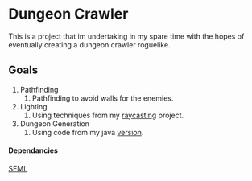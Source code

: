 # Dungeon Crawler
This is a project that im undertaking in my spare time with the hopes of eventually creating a dungeon crawler roguelike.

## Goals
1. Pathfinding
    1. Pathfinding to avoid walls for the enemies.
2. Lighting
    1. Using techniques from my [raycasting](https://github.com/ConnorStew/Raycasting-Lighting-Engine) project.
3. Dungeon Generation
    1. Using code from my java [version](https://github.com/ConnorStew/Dungeon-Crawler-Java).

#### Dependancies
[SFML](https://www.google.com)
